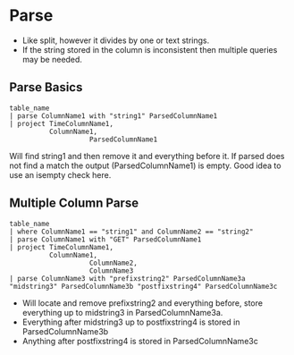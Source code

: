 # Parse

- Like split, however it divides by one or text strings.
- If the string stored in the column is inconsistent then multiple queries may be needed.

## Parse Basics

```KQL
table_name
| parse ColumnName1 with "string1" ParsedColumnName1
| project TimeColumnName1,
          ColumnName1,
					ParsedColumnName1
```

Will find string1 and then remove it and everything before it. If parsed does not find a match the output (ParsedColumnName1) is empty.  Good idea to use an isempty check here.

## Multiple Column Parse

```KQL
table_name
| where ColumnName1 == "string1" and ColumnName2 == "string2"
| parse ColumnName1 with "GET" ParsedColumnName1
| project TimeColumnName1,
          ColumnName1,
					ColumnName2,
					ColumnName3
| parse ColumnName3 with "prefixstring2" ParsedColumnName3a "midstring3" ParsedColumnName3b "postfixstring4" ParsedColumnName3c
```

- Will locate and remove prefixstring2 and everything before, store everything up to midstring3 in ParsedColumnName3a.
- Everything after midstring3 up to postfixstring4 is stored in ParsedColumnName3b 
- Anything after postfixstring4 is stored in ParsedColumnName3c
